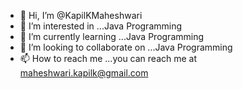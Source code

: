 - 👋 Hi, I’m @KapilKMaheshwari
- 👀 I’m interested in ...Java Programming
- 🌱 I’m currently learning ...Java Programming
- 💞️ I’m looking to collaborate on ...Java Programming
- 📫 How to reach me ...you can reach me at maheshwari.kapilk@gmail.com

<!---
KapilKMaheshwari/KapilKMaheshwari is a ✨ special ✨ repository because its `README.md` (this file) appears on your GitHub profile.
You can click the Preview link to take a look at your changes.
--->

